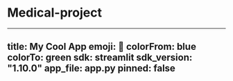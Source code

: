 # Medical-project
---
title: My Cool App
emoji: 🚀
colorFrom: blue
colorTo: green
sdk: streamlit
sdk_version: "1.10.0"
app_file: app.py
pinned: false
---
